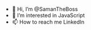 - 👋 Hi, I’m @SamanTheBoss
- 👀 I’m interested in JavaScript
- 📫 How to reach me LinkedIn

<!---
SamanTheBoss/SamanTheBoss is a ✨ special ✨ repository because its `README.md` (this file) appears on your GitHub profile.
You can click the Preview link to take a look at your changes.
--->

